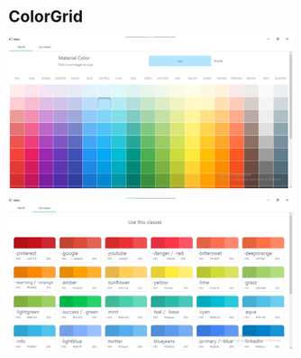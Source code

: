 # ColorGrid

<img src="./src/main/resources/flatui2.png">
<p align="center">
    <img src="./src/main/resources/bubbleui.png">
</p>